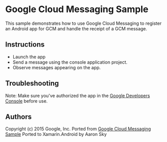 Google Cloud Messaging Sample
=============================

This sample demonstrates how to use Google Cloud Messaging to register an Android app for GCM and handle the receipt of a GCM message.

Instructions
------------

* Launch the app
* Send a message using the console application project.
* Observe messages appearing on the app.

Troubleshooting
---------------
Note: Make sure you've authorized the app in the [Google Developers Console](https://console.developers.google.com/project) before use.

Authors
-------
Copyright (c) 2015 Google, Inc.
Ported from [Google Cloud Messaging Sample](https://github.com/googlesamples/google-services/tree/master/android/gcm)
Ported to Xamarin.Android by Aaron Sky